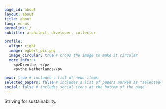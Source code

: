 ```yaml
---
page_id: about
layout: about
title: about
lang: en-us
permalink: /
subtitle: architect, developer, collector

profile:
  align: right
  image: egbert_pic.png
  image_circular: true # crops the image to make it circular
  more_info: >
    <p>Drenthe, </p>
    <p>the Netherlands</p>

news: true # includes a list of news items
selected_papers: false # includes a list of papers marked as "selected={true}"
social: false # includes social icons at the bottom of the page
---
```


<!--
SPDX-FileCopyrightText: 2024 EJ Broerse

SPDX-License-Identifier: CC-BY-NC-SA-4.0
-->

Striving for sustainability.
